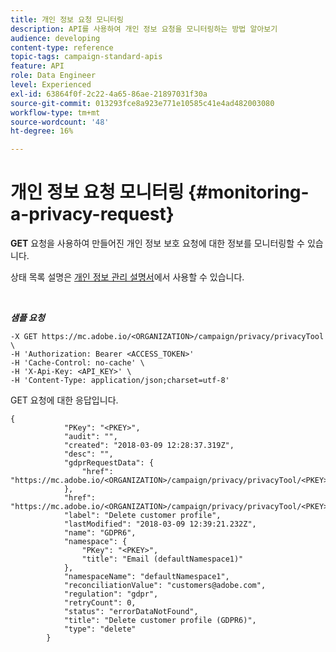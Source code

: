 ```yaml
---
title: 개인 정보 요청 모니터링
description: API를 사용하여 개인 정보 요청을 모니터링하는 방법 알아보기
audience: developing
content-type: reference
topic-tags: campaign-standard-apis
feature: API
role: Data Engineer
level: Experienced
exl-id: 63864f0f-2c22-4a65-86ae-21897031f30a
source-git-commit: 013293fce8a923e771e10585c41e4ad482003080
workflow-type: tm+mt
source-wordcount: '48'
ht-degree: 16%

---
```


# 개인 정보 요청 모니터링 {#monitoring-a-privacy-request}

**GET** 요청을 사용하여 만들어진 개인 정보 보호 요청에 대한 정보를 모니터링할 수 있습니다.

상태 목록 설명은 [개인 정보 관리 설명서](../../start/using/privacy-requests.md)에서 사용할 수 있습니다.

<br/>

***샘플 요청***

```
-X GET https://mc.adobe.io/<ORGANIZATION>/campaign/privacy/privacyTool \
-H 'Authorization: Bearer <ACCESS_TOKEN>'
-H 'Cache-Control: no-cache' \
-H 'X-Api-Key: <API_KEY>' \
-H 'Content-Type: application/json;charset=utf-8'
```

GET 요청에 대한 응답입니다.

```
{
            "PKey": "<PKEY>",
            "audit": "",
            "created": "2018-03-09 12:28:37.319Z",
            "desc": "",
            "gdprRequestData": {
                "href": "https://mc.adobe.io/<ORGANIZATION>/campaign/privacy/privacyTool/<PKEY>/gdprRequestData/"
            },
            "href": "https://mc.adobe.io/<ORGANIZATION>/campaign/privacy/privacyTool/<PKEY>",
            "label": "Delete customer profile",
            "lastModified": "2018-03-09 12:39:21.232Z",
            "name": "GDPR6",
            "namespace": {
                "PKey": "<PKEY>",
                "title": "Email (defaultNamespace1)"
            },
            "namespaceName": "defaultNamespace1",
            "reconciliationValue": "customers@adobe.com",
            "regulation": "gdpr",
            "retryCount": 0,
            "status": "errorDataNotFound",
            "title": "Delete customer profile (GDPR6)",
            "type": "delete"
        }
```
